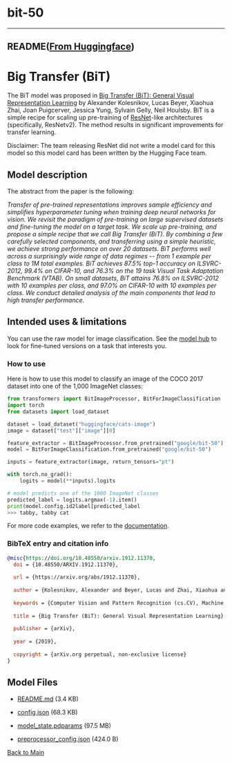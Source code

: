 
# bit-50
---


## README([From Huggingface](https://huggingface.co/google/bit-50))



# Big Transfer (BiT)

The BiT model was proposed in [Big Transfer (BiT): General Visual Representation Learning](https://arxiv.org/abs/1912.11370) by Alexander Kolesnikov, Lucas Beyer, Xiaohua Zhai, Joan Puigcerver, Jessica Yung, Sylvain Gelly, Neil Houlsby.
BiT is a simple recipe for scaling up pre-training of [ResNet](resnet)-like architectures (specifically, ResNetv2). The method results in significant improvements for transfer learning.


Disclaimer: The team releasing ResNet did not write a model card for this model so this model card has been written by the Hugging Face team.

## Model description

The abstract from the paper is the following:

*Transfer of pre-trained representations improves sample efficiency and simplifies hyperparameter tuning when training deep neural networks for vision. We revisit the paradigm of pre-training on large supervised datasets and fine-tuning the model on a target task. We scale up pre-training, and propose a simple recipe that we call Big Transfer (BiT). By combining a few carefully selected components, and transferring using a simple heuristic, we achieve strong performance on over 20 datasets. BiT performs well across a surprisingly wide range of data regimes -- from 1 example per class to 1M total examples. BiT achieves 87.5% top-1 accuracy on ILSVRC-2012, 99.4% on CIFAR-10, and 76.3% on the 19 task Visual Task Adaptation Benchmark (VTAB). On small datasets, BiT attains 76.8% on ILSVRC-2012 with 10 examples per class, and 97.0% on CIFAR-10 with 10 examples per class. We conduct detailed analysis of the main components that lead to high transfer performance.*


## Intended uses & limitations

You can use the raw model for image classification. See the [model hub](https://huggingface.co/models?search=bit) to look for
fine-tuned versions on a task that interests you.

### How to use

Here is how to use this model to classify an image of the COCO 2017 dataset into one of the 1,000 ImageNet classes:

```python
from transformers import BitImageProcessor, BitForImageClassification
import torch
from datasets import load_dataset

dataset = load_dataset("huggingface/cats-image")
image = dataset["test"]["image"][0]

feature_extractor = BitImageProcessor.from_pretrained("google/bit-50")
model = BitForImageClassification.from_pretrained("google/bit-50")

inputs = feature_extractor(image, return_tensors="pt")

with torch.no_grad():
    logits = model(**inputs).logits

# model predicts one of the 1000 ImageNet classes
predicted_label = logits.argmax(-1).item()
print(model.config.id2label[predicted_label
>>> tabby, tabby cat
```

For more code examples, we refer to the [documentation](https://huggingface.co/docs/transformers/main/en/model_doc/bit).

### BibTeX entry and citation info

```bibtex
@misc{https://doi.org/10.48550/arxiv.1912.11370,
  doi = {10.48550/ARXIV.1912.11370},
  
  url = {https://arxiv.org/abs/1912.11370},
  
  author = {Kolesnikov, Alexander and Beyer, Lucas and Zhai, Xiaohua and Puigcerver, Joan and Yung, Jessica and Gelly, Sylvain and Houlsby, Neil},
  
  keywords = {Computer Vision and Pattern Recognition (cs.CV), Machine Learning (cs.LG), FOS: Computer and information sciences, FOS: Computer and information sciences},
  
  title = {Big Transfer (BiT): General Visual Representation Learning},
  
  publisher = {arXiv},
  
  year = {2019},
  
  copyright = {arXiv.org perpetual, non-exclusive license}
}

```



## Model Files

- [README.md](https://paddlenlp.bj.bcebos.com/models/community/google/bit-50/README.md) (3.4 KB)

- [config.json](https://paddlenlp.bj.bcebos.com/models/community/google/bit-50/config.json) (68.3 KB)

- [model_state.pdparams](https://paddlenlp.bj.bcebos.com/models/community/google/bit-50/model_state.pdparams) (97.5 MB)

- [preprocessor_config.json](https://paddlenlp.bj.bcebos.com/models/community/google/bit-50/preprocessor_config.json) (424.0 B)


[Back to Main](../../)
